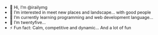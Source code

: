 - 👋 Hi, I’m @irailymg
- 👀 I’m interested in meet new places and landscape... with good people
- 🌱 I’m currently learning programming and web development language... 
- 💞️ I’m twentyfive...
- ⚡ Fun fact: Calm, competitive and dynamic... And a lot of fun

<!---
irailymg/irailymg is a ✨ special ✨ repository because its `README.md` (this file) appears on your GitHub profile.
You can click the Preview link to take a look at your changes.
--->
